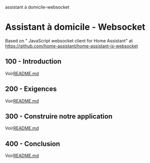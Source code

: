 assistant à domicile-websocket

# Assistant à domicile - Websocket

Based on " JavaScript websocket client for Home Assistant" at <https://github.com/home-assistant/home-assistant-js-websocket>

## 100 - Introduction

Voir[README.md](./100/README.md)

## 200 - Exigences

Voir[README.md](./200/README.md)

## 300 - Construire notre application

Voir[README.md](./300/README.md)

## 400 - Conclusion

Voir[README.md](./400/README.md)
